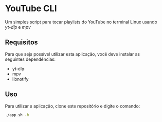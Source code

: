 # YouTube CLI

Um simples script para tocar playlists do YouTube no terminal Linux usando *yt-dlp* e *mpv*


## Requisitos

Para que seja possível utilizar esta aplicação, você deve instalar as seguintes dependências:

- yt-dlp
- mpv
- libnotify


## Uso

Para utilizar a aplicação, clone este repositório e digite o comando:

```bash
./app.sh -h
```
